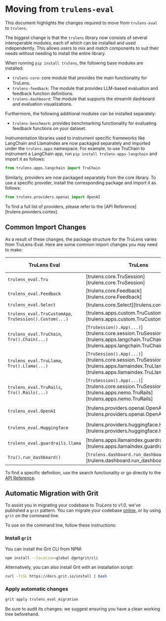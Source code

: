 
# Moving from `trulens-eval`

This document highlights the changes required to move from `trulens-eval` to `trulens`.

The biggest change is that the `trulens` library now consists of several interoperable modules, each of which can be installed and used independently. This allows users to mix and match components to suit their needs without needing to install the entire library.

When running `pip install trulens`, the following base modules are installed:

- `trulens-core`: core module that provides the main functionality for TruLens.
- `trulens-feedback`: The module that provides LLM-based evaluation and feedback function definitions.
- `trulens-dashboard`: The module that supports the streamlit dashboard and evaluation visualizations.

Furthermore, the following additional modules can be installed separately:
- `trulens-benchmark`: provides benchmarking functionality for evaluating feedback functions on your dataset.

Instrumentation libraries used to instrument specific frameworks like LangChain and LlamaIndex are now packaged separately and imported under the `trulens.apps` namespace. For example, to use TruChain to instrument a LangChain app, run `pip install trulens-apps-langchain` and import it as follows:

```python
from trulens.apps.langchain import TruChain
```
Similarly, providers are now packaged separately from the core library. To use a specific provider, install the corresponding package and import it as follows:

```python
from trulens.providers.openai import OpenAI
```

To find a full list of providers, please refer to the [API Reference][trulens.providers.cortex].


## Common Import Changes

As a result of these changes, the package structure for the TruLens varies from TruLens-Eval. Here are some common import changes you may need to make:

| TruLens Eval | TruLens | Additional Dependencies |
|------------|-------------|------------------|
| `trulens_eval.Tru` | [trulens.core.TruSession][trulens.core.TruSession] | |
| `trulens_eval.Feedback` | [trulens.core.Feedback][trulens.core.Feedback] | |
| `trulens_eval.Select` | [trulens.core.Select][trulens.core.Select] | |
| `trulens_eval.TruCustomApp`, `TruSession().Custom(...)` | [trulens.apps.custom.TruCustomApp][trulens.apps.custom.TruCustomApp] | |
| `trulens_eval.TruChain`, `Tru().Chain(...)` | [`TruSession().App(...)`][trulens.core.session.TruSession.App] or [trulens.apps.langchain.TruChain][trulens.apps.langchain.TruChain] | `trulens-apps-langchain` |
| `trulens_eval.TruLlama`, `Tru().Llama(...)` | [`TruSession().App(...)`][trulens.core.session.TruSession.App] or [trulens.apps.llamaindex.TruLlama][trulens.apps.llamaindex.TruLlama] | `trulens-apps-llamaindex` |
| `trulens_eval.TruRails`, `Tru().Rails(...)` | [`TruSession().App(...)`][trulens.core.session.TruSession.App] or [trulens.apps.nemo.TruRails][trulens.apps.nemo.TruRails] | `trulens-apps-nemo` |
| `trulens_eval.OpenAI` | [trulens.providers.openai.OpenAI][trulens.providers.openai.OpenAI] | `trulens-providers-openai` |
| `trulens_eval.Huggingface` | [trulens.providers.huggingface.Huggingface][trulens.providers.huggingface.Huggingface] | `trulens-providers-huggingface` |
| `trulens_eval.guardrails.llama` | [trulens.apps.llamaindex.guardrails][trulens.apps.llamaindex.guardrails] | `trulens-apps-llamaindex` |
| `Tru().run_dashboard()` | [`trulens.dashboard.run_dashboard()`][trulens.dashboard.run_dashboard] | `trulens-dashboard` |

To find a specific definition, use the search functionality or go directly to the [API Reference](../../reference/trulens/core/index.md).

## Automatic Migration with Grit

To assist you in migrating your codebase to _TruLens_ to v1.0, we've published a `grit` pattern. You can migrate your codebase [online](https://docs.grit.io/patterns/library/trulens_eval_migration#migrate-and-use-tru-session), or by using `grit` on the command line.

To use on the command line, follow these instructions:

### Install `grit`

You can install the Grit CLI from NPM:
```bash
npm install --location=global @getgrit/cli
```
Alternatively, you can also install Grit with an installation script:
```bash
curl -fsSL https://docs.grit.io/install | bash
```

### Apply automatic changes

```bash
grit apply trulens_eval_migration
```

Be sure to audit its changes: we suggest ensuring you have a clean working tree beforehand.
